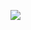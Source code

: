 

<p align="center">

![](http://github-profile-summary-cards.vercel.app/api/cards/stats?username=uwo-ua&theme=tokyonight)

</p>
